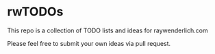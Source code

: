 # rwTODOs


This repo is a collection of TODO lists and ideas for raywenderlich.com

Please feel free to submit your own ideas via pull request.
